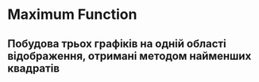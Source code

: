 # Maximum Function
## Побудова трьох графіків на одній області відображення, отримані методом найменших квадратів

